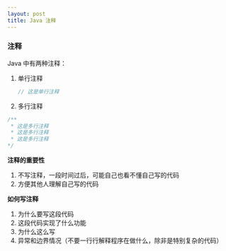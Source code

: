 ```yaml
---
layout: post
title: Java 注释
---
```


### 注释

Java 中有两种注释：
1. 单行注释
   ```java
   // 这是单行注释
   ```
2. 多行注释
```java
/**
 * 这是多行注释
 * 这是多行注释
 * 这是多行注释
*/
```

**注释的重要性**
1. 不写注释，一段时间过后，可能自己也看不懂自己写的代码
2. 方便其他人理解自己写的代码

**如何写注释**
1. 为什么要写这段代码
2. 这段代码实现了什么功能
3. 为什么这么写
4. 异常和边界情况（不要一行行解释程序在做什么，除非是特别复杂的代码）